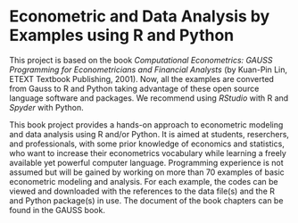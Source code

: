 # Econometric and Data Analysis by Examples using R and Python

This project is based on the book *Computational Econometrics: GAUSS Programming for Econometricians and Financial Analysts* (by Kuan-Pin Lin, ETEXT Textbook Publishing, 2001). Now, all the examples are converted from Gauss to R and Python taking advantage of these open source language software and packages. We recommend using *RStudio* with R and *Spyder* with Python.

This book project provides a hands-on approach to econometric modeling and data analysis using R and/or Python. It is aimed at students, reserchers, and professionals, with some prior knowledge of economics and statistics, who want to increase their econometrics vocabulary while learning a freely available yet powerful computer language. Programming experience is not assumed but will be gained by working on more than 70 examples of basic econometric modeling and analysis. For each example, the codes can be viewed and downloaded with the references to the data file(s) and the R and Python package(s) in use. The document of the book chapters can be found in the GAUSS book.
